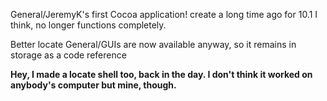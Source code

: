 General/JeremyK's first Cocoa application! create a long time ago for 10.1 I think, no longer functions completely. 

Better locate General/GUIs are now available anyway, so it remains in storage as a code reference

**Hey, I made a locate shell too, back in the day. I don't think it worked on anybody's computer but mine, though.**
